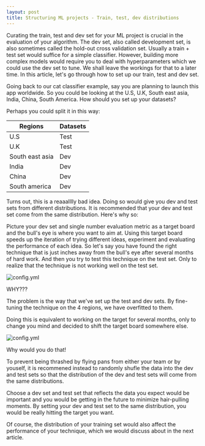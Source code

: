 ```yaml
---
layout: post
title: Structuring ML projects - Train, test, dev distributions
---
```


Curating the train, test and dev set for your ML project is crucial in the evaluation of your algorithm. The dev set, also called development set, is also sometimes called the hold-out cross validation set. Usually a train + test set would suffice for a simple classifier. However, building more complex models would require you to deal with hyperparameters which we could use the dev set to tune. We shall leave the workings for that to a later time. In this article, let's go through how to set up our train, test and dev set.

Going back to our cat classifier example, say you are planning to launch this app worldwide. So you could be looking at the U.S, U.K, South east asia, India, China, South America. How should you set up your datasets?

Perhaps you could split it in this way:

|Regions | Datasets|
|-----|----|
|U.S| Test|
|U.K| Test|
|South east asia| Dev|
|India| Dev|
|China | Dev|
|South america| Dev|

Turns out, this is a reaaalllly bad idea. Doing so would give you dev and test sets from different distributions. It is recommended that your dev and test set come from the same distribution. Here's why so: 

Picture your dev set and single number evaluation metric as a target board and the bull's eye is where you want to aim at. Using this target board speeds up the iteration of trying different ideas, experiment and evaluating the performance of each idea. So let's say you have found the right technique that is just inches away from the bull's eye after several months of hard work. And then you try to test this technique on the test set. Only to realize that the technique is not working well on the test set.

![config.yml](https://media.giphy.com/media/3o6MbtCPDaE3KSSrN6/giphy.gif)

WHY???

The problem is the way that we've set up the test and dev sets. By fine-tuning the technique on the 4 regions, we have overfitted to them.

Doing this is equivalent to working on the target for several months, only to change you mind and decided to shift the target board somewhere else. 

![config.yml](https://encrypted-tbn0.gstatic.com/images?q=tbn:ANd9GcSdtzH2OWHZpun-i79OBpmOcwon9h3VJOrhz9E-jakXWvDLEefZ)

Why would you do that! 

To prevent being thrashed by flying pans from either your team or by youself, it is recommened instead to randomly shufle the data into the dev and test sets so that the distribution of the dev and test sets will come from the same distributions.

Choose a dev set and test set that reflects the data you expect would be important and you would be getting in the future to minimize hair-pulling moments. By setting your dev and test set to the same distribution, you would be really hitting the target you want.

Of course, the distribution of your training set would also affect the performance of your technique, which we would discuss about in the next article.

